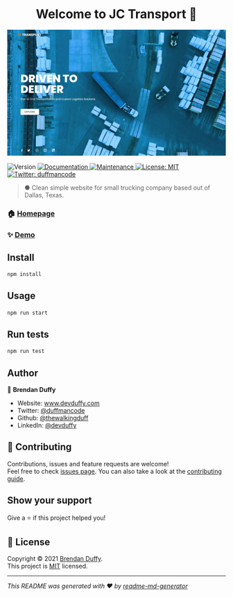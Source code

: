 <h1 align="center">Welcome to JC Transport 👋</h1>
<a href="https://www.jc-transport.com" target="_blank">
  <img src="public/images/jctransport.png" />
</a>
<p>
  <img alt="Version" src="https://img.shields.io/badge/version-1.0.0-blue.svg?cacheSeconds=2592000" />
  <a href="https://github.com/thewalkingduff/jc-transport#readme" target="_blank">
    <img alt="Documentation" src="https://img.shields.io/badge/documentation-yes-brightgreen.svg" />
  </a>
  <a href="https://github.com/thewalkingduff/jc-transport/graphs/commit-activity" target="_blank">
    <img alt="Maintenance" src="https://img.shields.io/badge/Maintained%3F-yes-green.svg" />
  </a>
  <a href="https://github.com/thewalkingduff/jc-transport/blob/master/LICENSE" target="_blank">
    <img alt="License: MIT" src="https://img.shields.io/github/license/thewalkingduff/JC Transport" />
  </a>
  <a href="https://twitter.com/duffmancode" target="_blank">
    <img alt="Twitter: duffmancode" src="https://img.shields.io/twitter/follow/duffmancode.svg?style=social" />
  </a>
</p>

> ● Clean simple website for small trucking company based out of Dallas, Texas.

### 🏠 [Homepage](https://github.com/thewalkingduff/jc-transport#readme)

### ✨ [Demo](https://www.jc-transport.com)

## Install

```sh
npm install
```

## Usage

```sh
npm run start
```

## Run tests

```sh
npm run test
```

## Author

👤 **Brendan Duffy**

- Website: www.devduffy.com
- Twitter: [@duffmancode](https://twitter.com/duffmancode)
- Github: [@thewalkingduff](https://github.com/thewalkingduff)
- LinkedIn: [@devduffy](https://linkedin.com/in/devduffy)

## 🤝 Contributing

Contributions, issues and feature requests are welcome!<br />Feel free to check [issues page](https://github.com/thewalkingduff/jc-transport/issues). You can also take a look at the [contributing guide](https://github.com/thewalkingduff/jc-transport/blob/master/CONTRIBUTING.md).

## Show your support

Give a ⭐️ if this project helped you!

## 📝 License

Copyright © 2021 [Brendan Duffy](https://github.com/thewalkingduff).<br />
This project is [MIT](https://github.com/thewalkingduff/jc-transport/blob/master/LICENSE) licensed.

---

_This README was generated with ❤️ by [readme-md-generator](https://github.com/kefranabg/readme-md-generator)_
